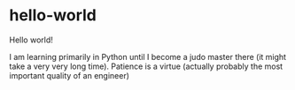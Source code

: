 # hello-world
Hello world!

I am learning primarily in Python until I become a judo master there (it might take a very very long time).
Patience is a virtue (actually probably the most important quality of an engineer)
